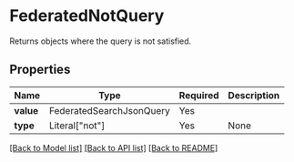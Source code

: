 # FederatedNotQuery

Returns objects where the query is not satisfied.

## Properties
| Name | Type | Required | Description |
| ------------ | ------------- | ------------- | ------------- |
**value** | FederatedSearchJsonQuery | Yes |  |
**type** | Literal["not"] | Yes | None |


[[Back to Model list]](../../../../README.md#models-v1-link) [[Back to API list]](../../../../README.md#apis-v1-link) [[Back to README]](../../../../README.md)
